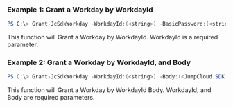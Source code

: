 ### Example 1: Grant a Workday by WorkdayId
```powershell
PS C:\> Grant-JcSdkWorkday -WorkdayId:(<string>) -BasicPassword:(<string>) -BasicUsername:(<string>) -OauthCode:(<string>)


```

This function will Grant a Workday by WorkdayId. WorkdayId is a required parameter.

### Example 2: Grant a Workday by WorkdayId, and Body
```powershell
PS C:\> Grant-JcSdkWorkday -WorkdayId:(<string>) -Body:(<JumpCloud.SDK.V2.Models.AuthInputObject>)


```

This function will Grant a Workday by WorkdayId Body. WorkdayId, and Body are required parameters.

